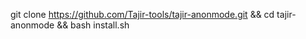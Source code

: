 git clone https://github.com/Tajir-tools/tajir-anonmode.git && cd tajir-anonmode && bash install.sh
